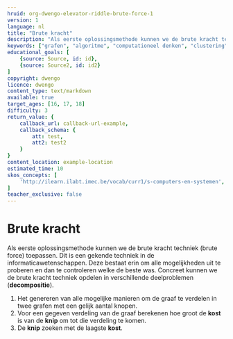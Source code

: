 ```yaml
---
hruid: org-dwengo-elevator-riddle-brute-force-1
version: 1
language: nl
title: "Brute kracht"
description: "Als eerste oplossingsmethode kunnen we de brute kracht techniek (brute force) toepassen."
keywords: ["grafen", "algoritme", "computationeel denken", "clustering", "datastructuur", "brute force"]
educational_goals: [
    {source: Source, id: id}, 
    {source: Source2, id: id2}
]
copyright: dwengo
licence: dwengo
content_type: text/markdown
available: true
target_ages: [16, 17, 18]
difficulty: 3
return_value: {
    callback_url: callback-url-example,
    callback_schema: {
        att: test,
        att2: test2
    }
}
content_location: example-location
estimated_time: 10
skos_concepts: [
    'http://ilearn.ilabt.imec.be/vocab/curr1/s-computers-en-systemen', 
]
teacher_exclusive: false
---
```


# Brute kracht

Als eerste oplossingsmethode kunnen we de brute kracht techniek (brute force) toepassen. Dit is een gekende techniek in de informaticawetenschappen. Deze bestaat erin om alle mogelijkheden uit te proberen en dan te controleren welke de beste was.
Concreet kunnen we de brute kracht techniek opdelen in verschillende deelproblemen (**decompositie**).
1. Het genereren van alle mogelijke manieren om de graaf te verdelen in twee grafen met een gelijk aantal knopen.
2. Voor een gegeven verdeling van de graaf berekenen hoe groot de **kost** is van de **knip** om tot die verdeling te komen.
3. De **knip** zoeken met de laagste **kost**.


